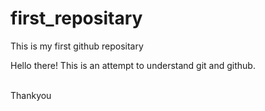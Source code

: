 # first_repositary
This is my first github repositary
<br>
<p>Hello there! This is an attempt to understand git and github.</p>
<br>
Thankyou